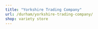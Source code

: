 ```yaml
---
title: "Yorkshire Trading Company"
url: /durham/yorkshire-trading-company/
shop: variety store
---
```


